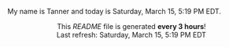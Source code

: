 My name is Tanner and today is Saturday, March 15, 5:19 PM EDT.

<p align="center">This <i>README</i> file is generated <b>every 3 hours</b>!</br>Last refresh: Saturday, March 15, 5:19 PM EDT<br /></p>
